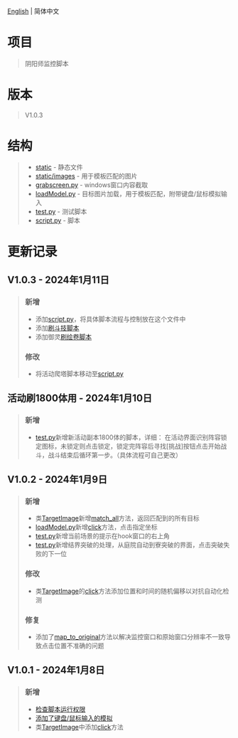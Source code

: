 [English](./README.EN.md) | 简体中文
# 项目
> 阴阳师监控脚本 
# 版本
> V1.0.3


# 结构
> - [static](./static/) - 静态文件
> - [static/images](./static/images/) - 用于模板匹配的图片
> - [grabscreen.py](./grabscreen.py) - windows窗口内容截取
> - [loadModel.py](./loadModel.py) - 目标图片加载，用于模板匹配，附带键盘/鼠标模拟输入
> - [test.py](./test.py) - 测试脚本
> - [script.py](script.py) - 脚本

# 更新记录
## V1.0.3 - 2024年1月11日
> ### 新增
> - 添加[script.py](./script.py)，将具体脚本流程与控制放在这个文件中
> - 添加[刷斗技脚本](./script.py#L112-L135)
> - 添加御灵[刷绘卷脚本](./script.py#L179-L229)
> ### 修改
> - 将活动爬塔脚本移动至[script.py](./script.py#L32-L109)

## 活动刷1800体用 - 2024年1月10日
> ### 新增
> - [test.py](./test.py#L307-L364)新增新活动副本1800体的脚本，详细：
> 在活动界面识别阵容锁定图标，未锁定则点击锁定，锁定完阵容后寻找[挑战]按钮点击开始战斗，战斗结束后循环第一步。（具体流程可自己更改）

## V1.0.2 - 2024年1月9日
> ### 新增
> - 类[TargetImage](./loadModel.py#L52)新增[match_all](./loadModel.py#L83-L104)方法，返回匹配到的所有目标
> - [loadModel.py](./loadModel.py)新增[click](./loadModel.py#L425-L454)方法，点击指定坐标
> - [test.py](./test.py#L309-L329)新增当前场景的提示在hook窗口的右上角
> - [test.py](./test.py#L182-L306)新增结界突破的处理，从庭院自动到寮突破的界面，点击突破失败的下一位
> ### 修改
> - 类[TargetImage](./loadModel.py#L52)的[click](./loadModel.py#L106-L133)方法添加位置和时间的随机偏移以对抗自动化检测
> ### 修复
> - 添加了[map_to_original](./loadModel.py#L29)方法以解决监控窗口和原始窗口分辨率不一致导致点击位置不准确的问题


## V1.0.1 - 2024年1月8日
> ### 新增
> - [检查脚本运行权限](./test.py#L205-L208)
> - [添加了键盘/鼠标输入的模拟](./loadModel.py#L114-L318)
> - 类[TargetImage](./loadModel.py#L28-L70)中添加[click](./loadModel.py#L59-L70)方法